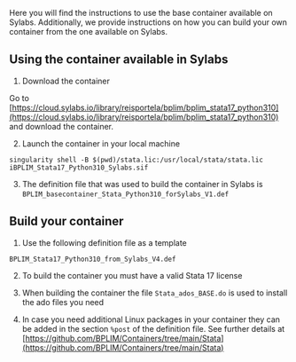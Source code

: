 Here you will find the instructions to use the base container available on Sylabs. Additionally, we provide instructions on how you can build your own container from the one available on Sylabs.

## Using the container available in Sylabs

1. Download the container

Go to [https://cloud.sylabs.io/library/reisportela/bplim/bplim_stata17_python310](https://cloud.sylabs.io/library/reisportela/bplim/bplim_stata17_python310) and download the container.

2. Launch the container in your local machine

`singularity shell -B $(pwd)/stata.lic:/usr/local/stata/stata.lic iBPLIM_Stata17_Python310_Sylabs.sif`

3. The definition file that was used to build the container in Sylabs is `BPLIM_basecontainer_Stata_Python310_forSylabs_V1.def`

## Build your container

1. Use the following definition file as a template

`BPLIM_Stata17_Python310_from_Sylabs_V4.def`

2. To build the container you must have a valid Stata 17 license

3. When building the container the file `Stata_ados_BASE.do` is used to install the ado files you need

4. In case you need additional Linux packages in your container they can be added in the section `%post` of the definition file. See further details at [https://github.com/BPLIM/Containers/tree/main/Stata](https://github.com/BPLIM/Containers/tree/main/Stata)